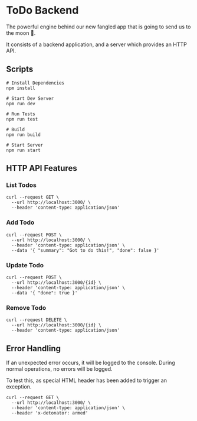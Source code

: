 # ToDo Backend

The powerful engine behind our new fangled app that is going to send us to the moon 🚀.

It consists of a backend application, and a server which provides an HTTP API.

## Scripts

```
# Install Dependencies
npm install

# Start Dev Server
npm run dev

# Run Tests
npm run test

# Build
npm run build

# Start Server
npm run start
```

## HTTP API Features

### List Todos
```
curl --request GET \
  --url http://localhost:3000/ \
  --header 'content-type: application/json'
```

### Add Todo
```
curl --request POST \
  --url http://localhost:3000/ \
  --header 'content-type: application/json' \
  --data '{ "summary": "Got to do this!", "done": false }'
```

### Update Todo
```
curl --request POST \
  --url http://localhost:3000/{id} \
  --header 'content-type: application/json' \
  --data '{ "done": true }'
```

### Remove Todo
```
curl --request DELETE \
  --url http://localhost:3000/{id} \
  --header 'content-type: application/json'
```

## Error Handling

If an unexpected error occurs, it will be logged to the console.
During normal operations, no errors will be logged.

To test this, as special HTML header has been added to trigger an exception.

```
curl --request GET \
  --url http://localhost:3000/ \
  --header 'content-type: application/json' \
  --header 'x-detonator: armed'
```